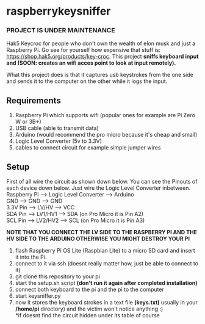 # raspberrykeysniffer
### **PROJECT IS UNDER MAINTENANCE**
Hak5 Keycroc for people who don't own the wealth of elon musk and just a Raspberry Pi. Go see for yourself how expensive that stuff is: https://shop.hak5.org/products/key-croc. This project **sniffs keyboard input and (SOON: creates an wifi acces point to look at input remotely).**

What this project does is that it captures usb keystrokes from the one side and sends it to the computer on the other while it logs the input.
## Requirements
1. Raspberry Pi which supports wifi (popular ones for example are Pi Zero W or 3B+)
2. USB cable (able to transmit data)
3. Arduino (would recommend the pro micro because it's cheap and small)
4. Logic Level Converter (5v to 3.3V)
5. cables to connect circuit for example simple jumper wires 

## Setup
First of all wire the circuit as shown down below. You can see the Pinouts of each device down below. Just wire the Logic Level Converter inbetween. <br/>
  Raspberry Pi -->  Logic Level Converter -->  Arduino<br/>
  GND --> GND -->                   GND<br/>
  3.3V Pin -->      LV/HV   -->               VCC<br/>
  SDA Pin -->       LV1/HV1 -->               SDA (on Pro Micro it is Pin A2)<br/>
  SCL Pin -->       LV2/HV2 -->               SCL (on Pro Micro it is Pin A3)<br/>
  
  **NOTE THAT YOU CONNECT THE LV SIDE TO THE RASPBERRY PI AND THE HV SIDE TO THE ARDUINO OTHERWISE YOU MIGHT DESTROY YOUR PI** <br/>
1. flash Raspberry Pi OS Lite (Raspbian Lite) to a micro SD card and insert it into the Pi.
2. connect to it via ssh (doesnt really matter how, just be able to connect to it)
3. git clone this repository to your pi
4. start the setup.sh script **(don't run it again after completed installation)**
5. connect both keyboard to the pi and the pi to the computer
6. start keysniffer.py
7. now it stores the keyboard strokes in a text file **(keys.txt)** usually in your **/home/pi** directory) and the victim won't notice anything :) <br/>*if doesnt find the circuit hidden under its table of course 
